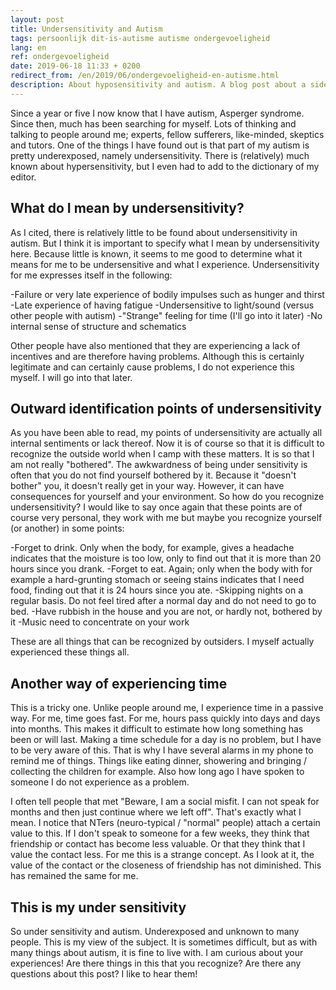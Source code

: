```yaml
---
layout: post
title: Undersensitivity and Autism
tags: persoonlijk dit-is-autisme autisme ondergevoeligheid
lang: en
ref: ondergevoeligheid
date: 2019-06-18 11:33 + 0200
redirect_from: /en/2019/06/ondergevoeligheid-en-autisme.html
description: About hyposensitivity and autism. A blog post about a side of autism that not people know about.
---
```

Since a year or five I now know that I have autism, Asperger syndrome. Since then, much has been searching for myself. Lots of thinking and talking to people around me; experts, fellow sufferers, like-minded, skeptics and tutors. One of the things I have found out is that part of my autism is pretty underexposed, namely undersensitivity. There is (relatively) much known about hypersensitivity, but I even had to add to the dictionary of my editor. 

## What do I mean by undersensitivity?

As I cited, there is relatively little to be found about undersensitivity in autism. But I think it is important to specify what I mean by undersensitivity here. Because little is known, it seems to me good to determine what it means for me to be undersensitive and what I experience. Undersensitivity for me expresses itself in the following:

-Failure or very late experience of bodily impulses such as hunger and thirst 
-Late experience of having fatigue 
-Undersensitive to light/sound (versus other people with autism) 
-"Strange" feeling for time (I'll go into it later) 
-No internal sense of structure and schematics

Other people have also mentioned that they are experiencing a lack of incentives and are therefore having problems. Although this is certainly legitimate and can certainly cause problems, I do not experience this myself. I will go into that later. 

## Outward identification points of undersensitivity 

As you have been able to read, my points of undersensitivity are actually all internal sentiments or lack thereof. Now it is of course so that it is difficult to recognize the outside world when I camp with these matters. It is so that I am not really "bothered". The awkwardness of being under sensitivity is often that you do not find yourself bothered by it. Because it "doesn't bother" you, it doesn't really get in your way. However, it can have consequences for yourself and your environment. So how do you recognize undersensitivity? I would like to say once again that these points are of course very personal, they work with me but maybe you recognize yourself (or another) in some points: 

-Forget to drink. Only when the body, for example, gives a headache indicates that the moisture is too low, only to find out that it is more than 20 hours since you drank.
-Forget to eat. Again; only when the body with for example a hard-grunting stomach or seeing stains indicates that I need food, finding out that it is 24 hours since you ate.
-Skipping nights on a regular basis. Do not feel tired after a normal day and do not need to go to bed.
-Have rubbish in the house and you are not, or hardly not, bothered by it 
-Music need to concentrate on your work 

These are all things that can be recognized by outsiders. I myself actually experienced these things all.

## Another way of experiencing time 

This is a tricky one. Unlike people around me, I experience time in a passive way. For me, time goes fast. For me, hours pass quickly into days and days into months. This makes it difficult to estimate how long something has been or will last. Making a time schedule for a day is no problem, but I have to be very aware of this. That is why I have several alarms in my phone to remind me of things. Things like eating dinner, showering and bringing / collecting the children for example. Also how long ago I have spoken to someone I do not experience as a problem.

I often tell people that met "Beware, I am a social misfit. I can not speak for months and then just continue where we left off". That's exactly what I mean. I notice that NTers (neuro-typical / "normal" people) attach a certain value to this. If I don't speak to someone for a few weeks, they think that friendship or contact has become less valuable. Or that they think that I value the contact less. For me this is a strange concept. As I look at it, the value of the contact or the closeness of friendship has not diminished. This has remained the same for me.

## This is my under sensitivity

So under sensitivity and autism. Underexposed and unknown to many people. This is my view of the subject. It is sometimes difficult, but as with many things about autism, it is fine to live with. I am curious about your experiences! Are there things in this that you recognize? Are there any questions about this post? I like to hear them!
